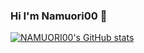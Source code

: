 ### Hi  I'm Namuori00 👋

[![NAMUORI00's GitHub stats](https://github-readme-stats.vercel.app/api?username=NAMUORI00&theme=gruvbox)](https://github.com/NAMUORI00/)


<!--
**NAMUORI00/NAMUORI00** is a ✨ _special_ ✨ repository because its `README.md` (this file) appears on your GitHub profile.

Here are some ideas to get you started:

- 🔭 I’m currently working on ...
- 🌱 I’m currently learning ...
- 👯 I’m looking to collaborate on ...
- 🤔 I’m looking for help with ...
- 💬 Ask me about ...
- 📫 How to reach me: ...
- 😄 Pronouns: ...
- ⚡ Fun fact: ...
-->
